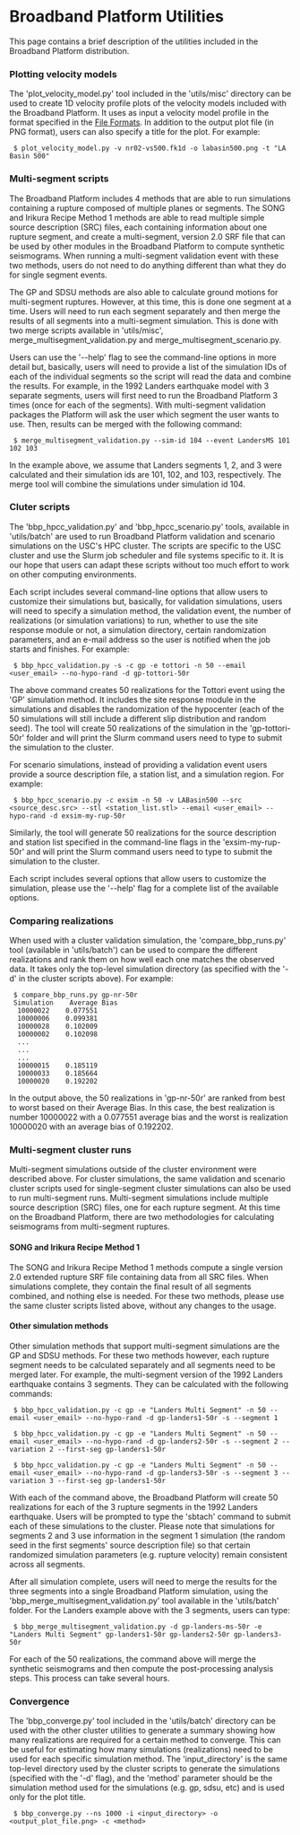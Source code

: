 # Broadband Platform Utilities

This page contains a brief description of the utilities included in the Broadband Platform distribution.

### Plotting velocity models

The 'plot_velocity_model.py' tool included in the 'utils/misc' directory can be used to create 1D velocity profile plots of the velocity models included with the Broadband Platform. It uses as input a velocity model profile in the format specified in the [File Formats](https://github.com/SCECcode/BBP/wiki/File-Format-Guide). In addition to the output plot file (in PNG format), users can also specify a title for the plot. For example:

```
 $ plot_velocity_model.py -v nr02-vs500.fk1d -o labasin500.png -t "LA Basin 500"
```

### Multi-segment scripts

The Broadband Platform includes 4 methods that are able to run simulations containing a rupture composed of multiple planes or segments. The SONG and Irikura Recipe Method 1 methods are able to read multiple simple source description (SRC) files, each containing information about one rupture segment, and create a multi-segment, version 2.0 SRF file that can be used by other modules in the Broadband Platform to compute synthetic seismograms. When running a multi-segment validation event with these two methods, users do not need to do anything different than what they do for single segment events.

The GP and SDSU methods are also able to calculate ground motions for multi-segment ruptures. However, at this time, this is done one segment at a time. Users will need to run each segment separately and then merge the results of all segments into a multi-segment simulation. This is done with two merge scripts available in 'utils/misc', merge_multisegment_validation.py and merge_multisegment_scenario.py.

Users can use the '--help' flag to see the command-line options in more detail but, basically, users will need to provide a list of the simulation IDs of each of the individual segments so the script will read the data and combine the results. For example, in the 1992 Landers earthquake model with 3 separate segments, users will first need to run the Broadband Platform 3 times (once for each of the segments). With multi-segment validation packages the Platform will ask the user which segment the user wants to use. Then, results can be merged with the following command:

```
 $ merge_multisegment_validation.py --sim-id 104 --event LandersMS 101 102 103
```

In the example above, we assume that Landers segments 1, 2, and 3 were calculated and their simulation ids are 101, 102, and 103, respectively. The merge tool will combine the simulations under simulation id 104.

### Cluter scripts

The 'bbp_hpcc_validation.py' and 'bbp_hpcc_scenario.py' tools, available in 'utils/batch' are used to run Broadband Platform validation and scenario simulations on the USC's HPC cluster. The scripts are specific to the USC cluster and use the Slurm job scheduler and file systems specific to it. It is our hope that users can adapt these scripts without too much effort to work on other computing environments.

Each script includes several command-line options that allow users to customize their simulations but, basically, for validation simulations, users will need to specify a simulation method, the validation event, the number of realizations (or simulation variations) to run, whether to use the site response module or not, a simulation directory, certain randomization parameters, and an e-mail address so the user is notified when the job starts and finishes. For example:

```
 $ bbp_hpcc_validation.py -s -c gp -e tottori -n 50 --email <user_email> --no-hypo-rand -d gp-tottori-50r
```

The above command creates 50 realizations for the Tottori event using the 'GP' simulation method. It includes the site response module in the simulations and disables the randomization of the hypocenter (each of the 50 simulations will still include a different slip distribution and random seed). The tool will create 50 realizations of the simulation in the 'gp-tottori-50r' folder and will print the Slurm command users need to type to submit the simulation to the cluster.

For scenario simulations, instead of providing a validation event users provide a source description file, a station list, and a simulation region. For example:

```
 $ bbp_hpcc_scenario.py -c exsim -n 50 -v LABasin500 --src <source_desc.src> --stl <station_list.stl> --email <user_email> --hypo-rand -d exsim-my-rup-50r
```

Similarly, the tool will generate 50 realizations for the source description and station list specified in the command-line flags in the 'exsim-my-rup-50r' and will print the Slurm command users need to type to submit the simulation to the cluster.

Each script includes several options that allow users to customize the simulation, please use the '--help' flag for a complete list of the available options.

### Comparing realizations

When used with a cluster validation simulation, the 'compare_bbp_runs.py' tool (available in 'utils/batch') can be used to compare the different realizations and rank them on how well each one matches the observed data. It takes only the top-level simulation directory (as specified with the '-d' in the cluster scripts above). For example:

```
 $ compare_bbp_runs.py gp-nr-50r
 Simulation    Average Bias
  10000022    0.077551
  10000006    0.099381
  10000028    0.102009
  10000002    0.102098
  ...
  ...
  ...
  10000015    0.185119
  10000033    0.185664
  10000020    0.192202
```

In the output above, the 50 realizations in 'gp-nr-50r' are ranked from best to worst based on their Average Bias. In this case, the best realization is number 10000022 with a 0.077551 average bias and the worst is realization 10000020 with an average bias of 0.192202.

### Multi-segment cluster runs

Multi-segment simulations outside of the cluster environment were described above. For cluster simulations, the same validation and scenario cluster scripts used for single-segment cluster simulations can also be used to run multi-segment runs. Multi-segment simulations include multiple source description (SRC) files, one for each rupture segment. At this time on the Broadband Platform, there are two methodologies for calculating seismograms from multi-segment ruptures.

#### SONG and Irikura Recipe Method 1

The SONG and Irikura Recipe Method 1 methods compute a single version 2.0 extended rupture SRF file containing data from all SRC files. When simulations complete, they contain the final result of all segments combined, and nothing else is needed. For these two methods, please use the same cluster scripts listed above, without any changes to the usage.

#### Other simulation methods

Other simulation methods that support multi-segment simulations are the GP and SDSU methods. For these two methods however, each rupture segment needs to be calculated separately and all segments need to be merged later. For example, the multi-segment version of the 1992 Landers earthquake contains 3 segments. They can be calculated with the following commands:

```
 $ bbp_hpcc_validation.py -c gp -e "Landers Multi Segment" -n 50 --email <user_email> --no-hypo-rand -d gp-landers1-50r -s --segment 1
```

```
 $ bbp_hpcc_validation.py -c gp -e "Landers Multi Segment" -n 50 --email <user_email> --no-hypo-rand -d gp-landers2-50r -s --segment 2 --variation 2 --first-seg gp-landers1-50r
```

```
 $ bbp_hpcc_validation.py -c gp -e "Landers Multi Segment" -n 50 --email <user_email> --no-hypo-rand -d gp-landers3-50r -s --segment 3 --variation 3 --first-seg gp-landers1-50r
```

With each of the command above, the Broadband Platform will create 50 realizations for each of the 3 rupture segments in the 1992 Landers earthquake. Users will be prompted to type the 'sbtach' command to submit each of these simulations to the cluster. Please note that simulations for segments 2 and 3 use information in the segment 1 simulation (the random seed in the first segments' source description file) so that certain randomized simulation parameters (e.g. rupture velocity) remain consistent across all segments.

After all simulation complete, users will need to merge the results for the three segments into a single Broadband Platform simulation, using the 'bbp_merge_multisegment_validation.py' tool available in the 'utils/batch' folder. For the Landers example above with the 3 segments, users can type:

```
 $ bbp_merge_multisegment_validation.py -d gp-landers-ms-50r -e "Landers Multi Segment" gp-landers1-50r gp-landers2-50r gp-landers3-50r
```

For each of the 50 realizations, the command above will merge the synthetic seismograms and then compute the post-processing analysis steps. This process can take several hours.

### Convergence

The 'bbp_converge.py' tool included in the 'utils/batch' directory can be used with the other cluster utilities to generate a summary showing how many realizations are required for a certain method to converge. This can be useful for estimating how many simulations (realizations) need to be used for each specific simulation method. The 'input_directory' is the same top-level directory used by the cluster scripts to generate the simulations (specified with the '-d' flag), and the 'method' parameter should be the simulation method used for the simulations (e.g. gp, sdsu, etc) and is used only for the plot title.

```
 $ bbp_converge.py --ns 1000 -i <input_directory> -o <output_plot_file.png> -c <method>
```
